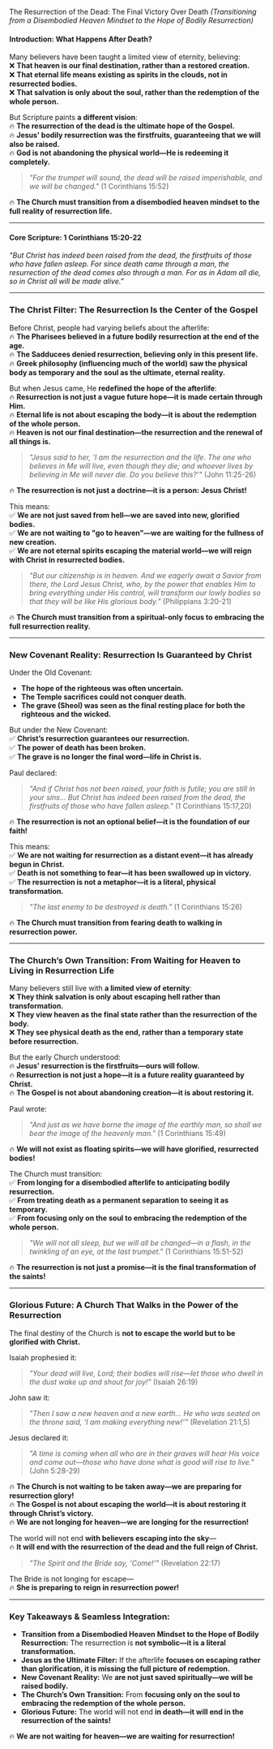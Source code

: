 The Resurrection of the Dead: The Final Victory Over Death
_(Transitioning from a Disembodied Heaven Mindset to the Hope of Bodily Resurrection)_

#### **Introduction: What Happens After Death?**

Many believers have been taught a limited view of eternity, believing:  
❌ **That heaven is our final destination, rather than a restored creation.**  
❌ **That eternal life means existing as spirits in the clouds, not in resurrected bodies.**  
❌ **That salvation is only about the soul, rather than the redemption of the whole person.**

But Scripture paints **a different vision**:  
🔥 **The resurrection of the dead is the ultimate hope of the Gospel.**  
🔥 **Jesus' bodily resurrection was the firstfruits, guaranteeing that we will also be raised.**  
🔥 **God is not abandoning the physical world—He is redeeming it completely.**

> _"For the trumpet will sound, the dead will be raised imperishable, and we will be changed."_ (1 Corinthians 15:52)

🔥 **The Church must transition from a disembodied heaven mindset to the full reality of resurrection life.**

---

#### **Core Scripture: 1 Corinthians 15:20-22**

_"But Christ has indeed been raised from the dead, the firstfruits of those who have fallen asleep. For since death came through a man, the resurrection of the dead comes also through a man. For as in Adam all die, so in Christ all will be made alive."_

---

### **The Christ Filter: The Resurrection Is the Center of the Gospel**

Before Christ, people had varying beliefs about the afterlife:  
🔥 **The Pharisees believed in a future bodily resurrection at the end of the age.**  
🔥 **The Sadducees denied resurrection, believing only in this present life.**  
🔥 **Greek philosophy (influencing much of the world) saw the physical body as temporary and the soul as the ultimate, eternal reality.**

But when Jesus came, He **redefined the hope of the afterlife**:  
🔥 **Resurrection is not just a vague future hope—it is made certain through Him.**  
🔥 **Eternal life is not about escaping the body—it is about the redemption of the whole person.**  
🔥 **Heaven is not our final destination—the resurrection and the renewal of all things is.**

> _"Jesus said to her, ‘I am the resurrection and the life. The one who believes in Me will live, even though they die; and whoever lives by believing in Me will never die. Do you believe this?’"_ (John 11:25-26)

🔥 **The resurrection is not just a doctrine—it is a person: Jesus Christ!**

This means:  
✅ **We are not just saved from hell—we are saved into new, glorified bodies.**  
✅ **We are not waiting to "go to heaven"—we are waiting for the fullness of new creation.**  
✅ **We are not eternal spirits escaping the material world—we will reign with Christ in resurrected bodies.**

> _"But our citizenship is in heaven. And we eagerly await a Savior from there, the Lord Jesus Christ, who, by the power that enables Him to bring everything under His control, will transform our lowly bodies so that they will be like His glorious body."_ (Philippians 3:20-21)

🔥 **The Church must transition from a spiritual-only focus to embracing the full resurrection reality.**

---

### **New Covenant Reality: Resurrection Is Guaranteed by Christ**

Under the Old Covenant:

- **The hope of the righteous was often uncertain.**
- **The Temple sacrifices could not conquer death.**
- **The grave (Sheol) was seen as the final resting place for both the righteous and the wicked.**

But under the New Covenant:  
✅ **Christ’s resurrection guarantees our resurrection.**  
✅ **The power of death has been broken.**  
✅ **The grave is no longer the final word—life in Christ is.**

Paul declared:

> _"And if Christ has not been raised, your faith is futile; you are still in your sins… But Christ has indeed been raised from the dead, the firstfruits of those who have fallen asleep."_ (1 Corinthians 15:17,20)

🔥 **The resurrection is not an optional belief—it is the foundation of our faith!**

This means:  
✅ **We are not waiting for resurrection as a distant event—it has already begun in Christ.**  
✅ **Death is not something to fear—it has been swallowed up in victory.**  
✅ **The resurrection is not a metaphor—it is a literal, physical transformation.**

> _"The last enemy to be destroyed is death."_ (1 Corinthians 15:26)

🔥 **The Church must transition from fearing death to walking in resurrection power.**

---

### **The Church’s Own Transition: From Waiting for Heaven to Living in Resurrection Life**

Many believers still live with **a limited view of eternity**:  
❌ **They think salvation is only about escaping hell rather than transformation.**  
❌ **They view heaven as the final state rather than the resurrection of the body.**  
❌ **They see physical death as the end, rather than a temporary state before resurrection.**

But the early Church understood:  
🔥 **Jesus' resurrection is the firstfruits—ours will follow.**  
🔥 **Resurrection is not just a hope—it is a future reality guaranteed by Christ.**  
🔥 **The Gospel is not about abandoning creation—it is about restoring it.**

Paul wrote:

> _"And just as we have borne the image of the earthly man, so shall we bear the image of the heavenly man."_ (1 Corinthians 15:49)

🔥 **We will not exist as floating spirits—we will have glorified, resurrected bodies!**

The Church must transition:  
✅ **From longing for a disembodied afterlife to anticipating bodily resurrection.**  
✅ **From treating death as a permanent separation to seeing it as temporary.**  
✅ **From focusing only on the soul to embracing the redemption of the whole person.**

> _"We will not all sleep, but we will all be changed—in a flash, in the twinkling of an eye, at the last trumpet."_ (1 Corinthians 15:51-52)

🔥 **The resurrection is not just a promise—it is the final transformation of the saints!**

---

### **Glorious Future: A Church That Walks in the Power of the Resurrection**

The final destiny of the Church is **not to escape the world but to be glorified with Christ.**

Isaiah prophesied it:

> _"Your dead will live, Lord; their bodies will rise—let those who dwell in the dust wake up and shout for joy!"_ (Isaiah 26:19)

John saw it:

> _"Then I saw a new heaven and a new earth… He who was seated on the throne said, ‘I am making everything new!’"_ (Revelation 21:1,5)

Jesus declared it:

> _"A time is coming when all who are in their graves will hear His voice and come out—those who have done what is good will rise to live."_ (John 5:28-29)

🔥 **The Church is not waiting to be taken away—we are preparing for resurrection glory!**  
🔥 **The Gospel is not about escaping the world—it is about restoring it through Christ’s victory.**  
🔥 **We are not longing for heaven—we are longing for the resurrection!**

The world will not end **with believers escaping into the sky**—  
🔥 **It will end with the resurrection of the dead and the full reign of Christ.**

> _"The Spirit and the Bride say, ‘Come!’"_ (Revelation 22:17)

The Bride is not longing for escape—  
🔥 **She is preparing to reign in resurrection power!**

---

### **Key Takeaways & Seamless Integration:**

- **Transition from a Disembodied Heaven Mindset to the Hope of Bodily Resurrection:** The resurrection is **not symbolic—it is a literal transformation.**
- **Jesus as the Ultimate Filter:** If the afterlife **focuses on escaping rather than glorification, it is missing the full picture of redemption.**
- **New Covenant Reality:** We **are not just saved spiritually—we will be raised bodily.**
- **The Church’s Own Transition:** From **focusing only on the soul to embracing the redemption of the whole person.**
- **Glorious Future:** The world will not end **in death—it will end in the resurrection of the saints!**

🔥 **We are not waiting for heaven—we are waiting for resurrection!**